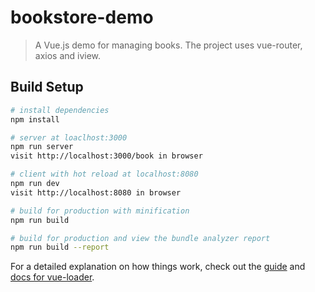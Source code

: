 # bookstore-demo

> A Vue.js demo for managing books.
> The project uses vue-router, axios and iview.
## Build Setup

``` bash
# install dependencies
npm install

# server at loaclhost:3000
npm run server
visit http://localhost:3000/book in browser

# client with hot reload at localhost:8080
npm run dev
visit http://localhost:8080 in browser

# build for production with minification
npm run build

# build for production and view the bundle analyzer report
npm run build --report
```

For a detailed explanation on how things work, check out the [guide](http://vuejs-templates.github.io/webpack/) and [docs for vue-loader](http://vuejs.github.io/vue-loader).
